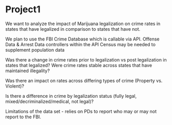 # Project1

We  want to analyze the impact of Marijuana legalization on crime rates in states that have
legalized in comparison to states that have not. 

We plan to use the FBI Crime Database which is callable via API.
    Offense Data & Arrest Data controllers within the API
Census may be needed to supplement population data


Was there a change in crime rates prior to legalization vs post legalization in states that legalized?
    Were crime rates stable across states that have maintained illegality?

Was there an impact on rates across differing types of crime (Property vs. Violent)?

Is there a difference in crime by legalization status (fully legal, mixed/decriminalized/medical, not legal)?


Limitations of the data set - relies on PDs to report who may or may not report to the FBI.
